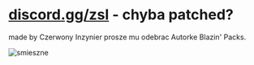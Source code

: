 # [discord.gg/zsl](https://discord.gg/zsl) - chyba patched?
made by Czerwony Inzynier prosze mu odebrac Autorke Blazin' Packs.    
 
  
   
![smieszne](https://cdn.discordapp.com/attachments/1080074807539937290/1091746028224520292/image.png)    

